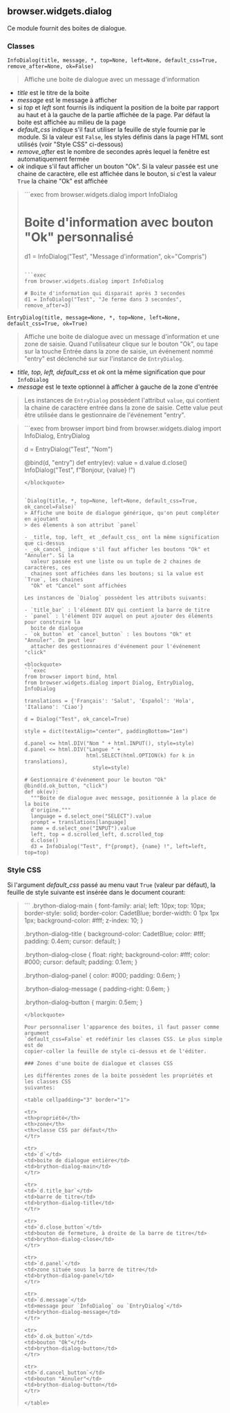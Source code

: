 browser.widgets.dialog
----------------------

Ce module fournit des boites de dialogue.

### Classes

`InfoDialog(title, message, *, top=None, left=None, default_css=True, remove_after=None, ok=False)`
> Affiche une boite de dialogue avec un message d'information

- _title_ est le titre de la boite
- _message_ est le message à afficher
- si _top_ et _left_ sont fournis ils indiquent la position de la
  boite par rapport au haut et à la gauche de la partie affichée de la page.
  Par défaut la boite est affichée au milieu de la page
- _default_css_ indique s'il faut utiliser la feuille de style fournie par le
  module. Si la valeur est `False`, les styles définis dans la page HTML sont
  utilisés (voir "Style CSS" ci-dessous)
- _remove_after_ est le nombre de secondes après lequel la fenêtre est
  automatiquement fermée
- _ok_ indique s'il faut afficher un bouton "Ok". Si la valeur passée est
  une chaine de caractère, elle est affichée dans le bouton, si c'est la
  valeur `True` la chaine "Ok" est affichée

<blockquote>
```exec
from browser.widgets.dialog import InfoDialog

# Boite d'information avec bouton "Ok" personnalisé
d1 = InfoDialog("Test", "Message d'information", ok="Compris")
```

```exec
from browser.widgets.dialog import InfoDialog

# Boite d'information qui disparait après 3 secondes
d1 = InfoDialog("Test", "Je ferme dans 3 secondes", remove_after=3)
```
</blockquote>


`EntryDialog(title, message=None, *, top=None, left=None, default_css=True, ok=True)`
> Affiche une boite de dialogue avec un message d'information et une zone de
> saisie.
> Quand l'utilisateur clique sur le bouton "Ok", ou tape sur la touche Entrée
> dans la zone de saisie, un événement nommé "entry" est déclenché sur
> sur l'instance de `EntryDialog`.

- _title, top, left, default_css_ et _ok_ ont la même signification que pour 
  `InfoDialog`
- _message_ est le texte optionnel à afficher à gauche de la zone d'entrée

> Les instances de `EntryDialog` possèdent l'attribut `value`, qui contient la
> chaine de caractère entrée dans la zone de saisie. Cette value peut être
> utilisée dans le gestionnaire de l'événement "entry".

<blockquote>
```exec
from browser import bind
from browser.widgets.dialog import InfoDialog, EntryDialog

d = EntryDialog("Test", "Nom")

@bind(d, "entry")
def entry(ev):
  value = d.value
  d.close()
  InfoDialog("Test", f"Bonjour, {value} !")
```
</blockquote>


`Dialog(title, *, top=None, left=None, default_css=True, ok_cancel=False)`
> Affiche une boite de dialogue générique, qu'on peut compléter en ajoutant
> des élements à son attribut `panel`

- _title, top, left_ et _default_css_ ont la même signification que ci-dessus
- _ok_cancel_ indique s'il faut afficher les boutons "Ok" et "Annuler". Si la
  valeur passée est une liste ou un tuple de 2 chaines de caractères, ces
  chaines sont affichées dans les boutons; si la value est `True`, les chaines
  "Ok" et "Cancel" sont affichées

Les instances de `Dialog` possèdent les attributs suivants:

- `title_bar` : l'élément DIV qui contient la barre de titre
- `panel` : l'élément DIV auquel on peut ajouter des éléments pour construire la
  boite de dialogue
- `ok_button` et `cancel_button` : les boutons "Ok" et "Annuler". On peut leur
  attacher des gestionnaires d'événement pour l'événement "click"

<blockquote>
```exec
from browser import bind, html
from browser.widgets.dialog import Dialog, EntryDialog, InfoDialog

translations = {'Français': 'Salut', 'Español': 'Hola', 'Italiano': 'Ciao'}

d = Dialog("Test", ok_cancel=True)

style = dict(textAlign="center", paddingBottom="1em")

d.panel <= html.DIV("Nom " + html.INPUT(), style=style)
d.panel <= html.DIV("Langue " +
                    html.SELECT(html.OPTION(k) for k in translations),
                      style=style)

# Gestionnaire d'événement pour le bouton "Ok"
@bind(d.ok_button, "click")
def ok(ev):
  """Boite de dialogue avec message, positionnée à la place de la boite
  d'origine."""
  language = d.select_one("SELECT").value
  prompt = translations[language]
  name = d.select_one("INPUT").value
  left, top = d.scrolled_left, d.scrolled_top
  d.close()
  d3 = InfoDialog("Test", f"{prompt}, {name} !", left=left, top=top)
```
</blockquote>

### Style CSS

Si l'argument _default_css_ passé au menu vaut `True` (valeur par défaut), la
feuille de style suivante est insérée dans le document courant:

<blockquote>
```
.brython-dialog-main {
    font-family: arial;
    left: 10px;
    top: 10px;
    border-style: solid;
    border-color: CadetBlue;
    border-width: 0 1px 1px 1px;
    background-color: #fff;
    z-index: 10;
}

.brython-dialog-title {
    background-color: CadetBlue;
    color: #fff;
    padding: 0.4em;
    cursor: default;
}

.brython-dialog-close {
    float: right;
    background-color: #fff;
    color: #000;
    cursor: default;
    padding: 0.1em;
}

.brython-dialog-panel {
    color: #000;
    padding: 0.6em;
}

.brython-dialog-message {
    padding-right: 0.6em;
}

.brython-dialog-button {
    margin: 0.5em;
}
```
</blockquote>

Pour personnaliser l'apparence des boites, il faut passer comme argument
`default_css=False` et redéfinir les classes CSS. Le plus simple est de
copier-coller la feuille de style ci-dessus et de l'éditer.

### Zones d'une boite de dialogue et classes CSS

Les différentes zones de la boite possèdent les propriétés et les classes CSS
suivantes:

<table cellpadding="3" border="1">

<tr>
<th>propriété</th>
<th>zone</th>
<th>classe CSS par défaut</th>
</tr>

<tr>
<td>`d`</td>
<td>boite de dialogue entière</td>
<td>brython-dialog-main</td>
</tr>

<tr>
<td>`d.title_bar`</td>
<td>barre de titre</td>
<td>brython-dialog-title</td>
</tr>

<tr>
<td>`d.close_button`</td>
<td>bouton de fermeture, à droite de la barre de titre</td>
<td>brython-dialog-close</td>
</tr>

<tr>
<td>`d.panel`</td>
<td>zone située sous la barre de titre</td>
<td>brython-dialog-panel</td>
</tr>

<tr>
<td>`d.message`</td>
<td>message pour `InfoDialog` ou `EntryDialog`</td>
<td>brython-dialog-message</td>
</tr>

<tr>
<td>`d.ok_button`</td>
<td>bouton "Ok"</td>
<td>brython-dialog-button</td>
</tr>

<tr>
<td>`d.cancel_button`</td>
<td>bouton "Annuler"</td>
<td>brython-dialog-button</td>
</tr>

</table>
